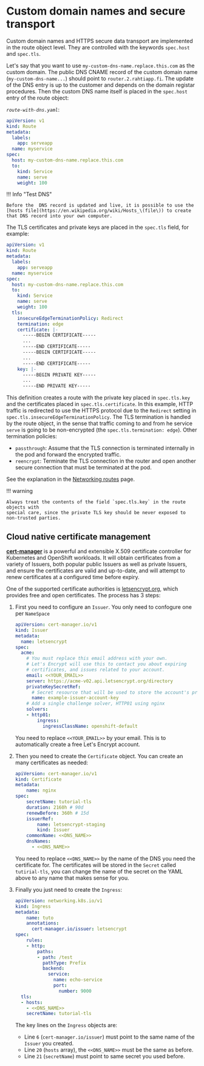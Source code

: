 # Custom domain names and secure transport

Custom domain names and HTTPS secure data transport are implemented in the
route object level. They are controlled with the keywords `spec.host` and
`spec.tls`.

Let's say that you want to use `my-custom-dns-name.replace.this.com` as the custom domain. The public DNS CNAME record of the custom domain name (`my-custom-dns-name...`) should point to `router.2.rahtiapp.fi`. The update of the DNS entry is up to the customer and depends on the domain registar procedures. Then the custom DNS name itself is placed in the `spec.host` entry of the route object:

*`route-with-dns.yaml`*:

```yaml
apiVersion: v1
kind: Route
metadata:
  labels:
    app: serveapp
  name: myservice
spec:
  host: my-custom-dns-name.replace.this.com
  to:
    kind: Service
    name: serve
    weight: 100
```

!!! Info "Test DNS"

    Before the  DNS record is updated and live, it is possible to use the [hosts file](https://en.wikipedia.org/wiki/Hosts_\(file\)) to create that DNS record into your own computer.

The TLS certificates and private keys are placed in the `spec.tls` field, for
example:

```yaml
apiVersion: v1
kind: Route
metadata:
  labels:
    app: serveapp
  name: myservice
spec:
  host: my-custom-dns-name.replace.this.com
  to:
    kind: Service
    name: serve
    weight: 100
  tls:
    insecureEdgeTerminationPolicy: Redirect
    termination: edge
    certificate: |-
      -----BEGIN CERTIFICATE-----
      ...
      -----END CERTIFICATE-----
      -----BEGIN CERTIFICATE-----
      ...
      -----END CERTIFICATE-----
    key: |-
      -----BEGIN PRIVATE KEY-----
      ...
      -----END PRIVATE KEY-----
```

This definition creates a route with the private key placed in
`spec.tls.key` and the certificates placed in `spec.tls.certificate`. In this example,
HTTP traffic is redirected to use the HTTPS protocol due to the `Redirect` setting in
`spec.tls.insecureEdgeTerminationPolicy`. The TLS termination is handled by the
route object, in the sense that traffic coming to and from he service `serve` is going to be non-encrypted (the `spec.tls.termination: edge`). Other termination policies:

* `passthrough`: Assume that the TLS connection is terminated internally in the
  pod and forward the encrypted traffic.
* `reencrypt`: Terminate the TLS connection in the router and open another secure connection that must be terminated at the pod.

See the explanation in the [Networking routes](../networking.md#routes) page.

!!! warning

    Always treat the contents of the field `spec.tls.key` in the route objects with
    special care, since the private TLS key should be never exposed to
    non-trusted parties.

## Cloud native certificate management

[**cert-manager**](https://cert-manager.io/docs/) is a powerful and extensible X.509 certificate controller for Kubernetes and OpenShift workloads. It will obtain certificates from a variety of Issuers, both popular public Issuers as well as private Issuers, and ensure the certificates are valid and up-to-date, and will attempt to renew certificates at a configured time before expiry.

One of the supported certificate authorities is [letsencrypt.org](https://letsencrypt.org/), which provides free and open certificates. The process has 3 steps:

1. First you need to configure an `Issuer`. You only need to confogure one per `NameSpace`

    ```yaml
    apiVersion: cert-manager.io/v1
    kind: Issuer
    metadata:
      name: letsencrypt
    spec:
      acme:
        # You must replace this email address with your own.
        # Let's Encrypt will use this to contact you about expiring
        # certificates, and issues related to your account.
        email: <<YOUR_EMAIL>>
        server: https://acme-v02.api.letsencrypt.org/directory
        privateKeySecretRef:
          # Secret resource that will be used to store the account's private key.
          name: example-issuer-account-key
        # Add a single challenge solver, HTTP01 using nginx
        solvers:
        - http01:
            ingress:
              ingressClassName: openshift-default
    ```

    You need to replace `<<YOUR_EMAIL>>` by your email. This is to automatically create a free Let's Encrypt account.

1. Then you need to create the `Certificate` object. You can create an many certificates as needed:

    ```yaml
    apiVersion: cert-manager.io/v1
    kind: Certificate
    metadata:
        name: nginx
    spec:
        secretName: tutorial-tls
        duration: 2160h # 90d
        renewBefore: 360h # 15d
        issuerRef:
            name: letsencrypt-staging
            kind: Issuer
        commonName: <<DNS_NAME>>
        dnsNames:
          - <<DNS_NAME>>
    ```

    You need to replace `<<DNS_NAME>>` by the name of the DNS you need the certificate for. The certificates will be stored in the `Secret` called `tutirial-tls`, you can change the name of the secret on the YAML above to any name that makes sense for you.

1. Finally you just need to create the `Ingress`:

    ```yaml linenums="1"
    apiVersion: networking.k8s.io/v1
    kind: Ingress
    metadata:
        name: tuto
        annotations:
          cert-manager.io/issuer: letsencrypt
    spec:
        rules:
        - http:
            paths:
            - path: /test
              pathType: Prefix
              backend:
                service:
                  name: echo-service
                  port:
                    number: 9000
      tls:
      - hosts:
        - <<DNS_NAME>>
        secretName: tutorial-tls
    ```

    The key lines on the `Ingress` objects are:

    - Line `6` (`cert-manager.io/issuer`) must point to the same name of the `Issuer` you created.
    - Line `20` (`hosts` array), the `<<DNS_NAME>>` must be the same as before.
    - Line `21` (`secretName`) must point to same secret you used before.
